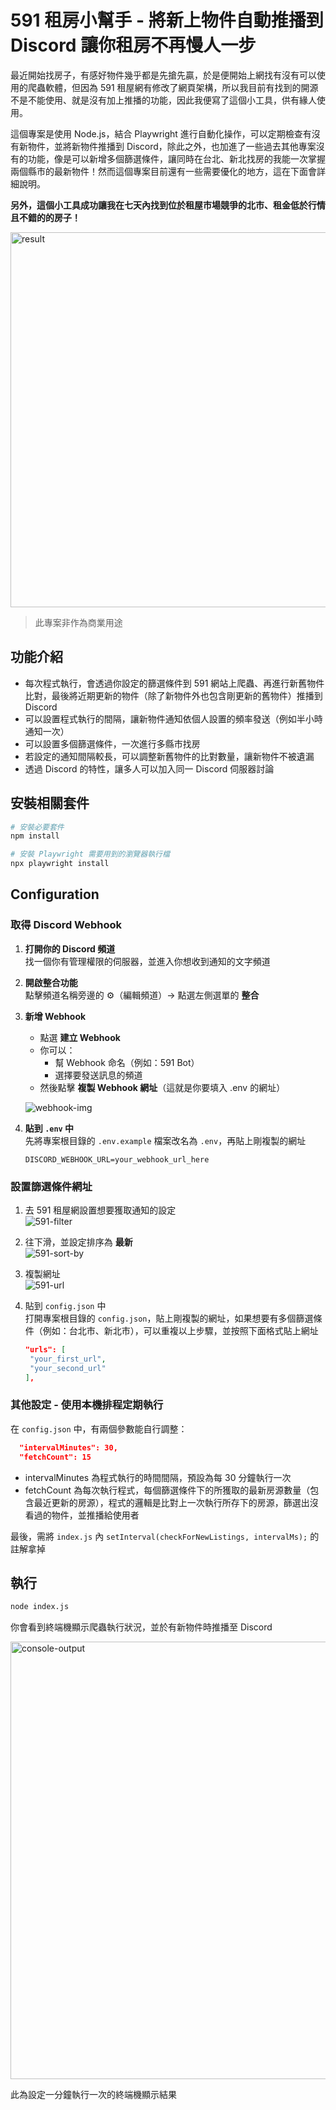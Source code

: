 # 591 租房小幫手 - 將新上物件自動推播到 Discord 讓你租房不再慢人一步

最近開始找房子，有感好物件幾乎都是先搶先贏，於是便開始上網找有沒有可以使用的爬蟲軟體，但因為 591 租屋網有修改了網頁架構，所以我目前有找到的開源不是不能使用、就是沒有加上推播的功能，因此我便寫了這個小工具，供有緣人使用。

這個專案是使用 Node.js，結合 Playwright 進行自動化操作，可以定期檢查有沒有新物件，並將新物件推播到 Discord，除此之外，也加進了一些過去其他專案沒有的功能，像是可以新增多個篩選條件，讓同時在台北、新北找房的我能一次掌握兩個縣市的最新物件！然而這個專案目前還有一些需要優化的地方，這在下面會詳細說明。

**另外，這個小工具成功讓我在七天內找到位於租屋市場競爭的北市、租金低於行情且不錯的的房子！**

<img src="https://github.com/user-attachments/assets/45c73d0d-bd59-4286-b468-b61f64931af1" alt="result" width="600"/>

> 此專案非作為商業用途

## 功能介紹

- 每次程式執行，會透過你設定的篩選條件到 591 網站上爬蟲、再進行新舊物件比對，最後將近期更新的物件（除了新物件外也包含剛更新的舊物件）推播到 Discord
- 可以設置程式執行的間隔，讓新物件通知依個人設置的頻率發送（例如半小時通知一次）
- 可以設置多個篩選條件，一次進行多縣市找房
- 若設定的通知間隔較長，可以調整新舊物件的比對數量，讓新物件不被遺漏
- 透過 Discord 的特性，讓多人可以加入同一 Discord 伺服器討論

## 安裝相關套件

```bash
# 安裝必要套件
npm install

# 安裝 Playwright 需要用到的瀏覽器執行檔
npx playwright install
```

## Configuration

### 取得 Discord Webhook

1. **打開你的 Discord 頻道**  
   找一個你有管理權限的伺服器，並進入你想收到通知的文字頻道
2. **開啟整合功能**  
   點擊頻道名稱旁邊的 ⚙️（編輯頻道）→ 點選左側選單的 **整合**
3. **新增 Webhook**

   - 點選 **建立 Webhook**
   - 你可以：
     - 幫 Webhook 命名（例如：591 Bot）
     - 選擇要發送訊息的頻道
   - 然後點擊 **複製 Webhook 網址**（這就是你要填入 .env 的網址）

   ![webhook-img](https://github.com/user-attachments/assets/0e886d70-bc26-489a-9baa-29563266bccc)

4. **貼到 `.env` 中**  
   先將專案根目錄的 `.env.example` 檔案改名為 `.env`，再貼上剛複製的網址
   ```env
   DISCORD_WEBHOOK_URL=your_webhook_url_here
   ```

### 設置篩選條件網址

1. 去 591 租屋網設置想要獲取通知的設定  
   ![591-filter](https://github.com/user-attachments/assets/8a492220-0516-4d11-a384-f723fe1067db)

2. 往下滑，並設定排序為 **最新**  
   ![591-sort-by](https://github.com/user-attachments/assets/305d39a6-2b60-40e5-b52c-9c19eb08a8ac)

3. 複製網址  
   ![591-url](https://github.com/user-attachments/assets/ae33e03b-8457-422a-bf2e-1cf46da7ce3f)

4. 貼到 `config.json` 中  
    打開專案根目錄的 `config.json`，貼上剛複製的網址，如果想要有多個篩選條件（例如：台北市、新北市），可以重複以上步驟，並按照下面格式貼上網址
   ```json
   "urls": [
    "your_first_url",
    "your_second_url"
   ],
   ```

### 其他設定 - 使用本機排程定期執行

在 `config.json` 中，有兩個參數能自行調整：

```json
  "intervalMinutes": 30,
  "fetchCount": 15
```

- intervalMinutes 為程式執行的時間間隔，預設為每 30 分鐘執行一次
- fetchCount 為每次執行程式，每個篩選條件下的所獲取的最新房源數量（包含最近更新的房源），程式的邏輯是比對上一次執行所存下的房源，篩選出沒看過的物件，並推播給使用者

最後，需將 `index.js` 內 `setInterval(checkForNewListings, intervalMs);` 的註解拿掉

## 執行

```bash
node index.js
```

你會看到終端機顯示爬蟲執行狀況，並於有新物件時推播至 Discord

<img src="https://github.com/user-attachments/assets/729a9455-8cdf-4246-8661-b4a010a1158f" alt="console-output" width="700"/>

此為設定一分鐘執行一次的終端機顯示結果
